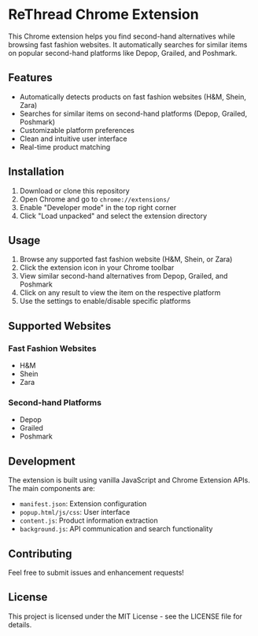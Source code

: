 # ReThread Chrome Extension

This Chrome extension helps you find second-hand alternatives while browsing fast fashion websites. It automatically searches for similar items on popular second-hand platforms like Depop, Grailed, and Poshmark.

## Features

- Automatically detects products on fast fashion websites (H&M, Shein, Zara)
- Searches for similar items on second-hand platforms (Depop, Grailed, Poshmark)
- Customizable platform preferences
- Clean and intuitive user interface
- Real-time product matching

## Installation

1. Download or clone this repository
2. Open Chrome and go to `chrome://extensions/`
3. Enable "Developer mode" in the top right corner
4. Click "Load unpacked" and select the extension directory

## Usage

1. Browse any supported fast fashion website (H&M, Shein, or Zara)
2. Click the extension icon in your Chrome toolbar
3. View similar second-hand alternatives from Depop, Grailed, and Poshmark
4. Click on any result to view the item on the respective platform
5. Use the settings to enable/disable specific platforms

## Supported Websites

### Fast Fashion Websites
- H&M
- Shein
- Zara

### Second-hand Platforms
- Depop
- Grailed
- Poshmark

## Development

The extension is built using vanilla JavaScript and Chrome Extension APIs. The main components are:

- `manifest.json`: Extension configuration
- `popup.html/js/css`: User interface
- `content.js`: Product information extraction
- `background.js`: API communication and search functionality

## Contributing

Feel free to submit issues and enhancement requests!

## License

This project is licensed under the MIT License - see the LICENSE file for details. 
